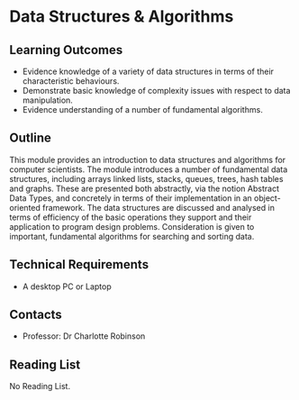 # Data Structures & Algorithms

## Learning Outcomes

* Evidence knowledge of a variety of data structures in terms of their characteristic behaviours.
* Demonstrate basic knowledge of complexity issues with respect to data manipulation.
* Evidence understanding of a number of fundamental algorithms.

## Outline

This module provides an introduction to data structures and algorithms for computer scientists. The module introduces a number of fundamental data structures, including arrays linked lists, stacks, queues, trees, hash tables and graphs. These are presented both abstractly, via the notion Abstract Data Types, and concretely in terms of their implementation in an object-oriented framework. The data structures are discussed and analysed in terms of efficiency of the basic operations they support and their application to program design problems. Consideration is given to important, fundamental algorithms for searching and sorting data.

## Technical Requirements

* A desktop PC or Laptop

## Contacts

* Professor: Dr Charlotte Robinson

## Reading List

No Reading List.

